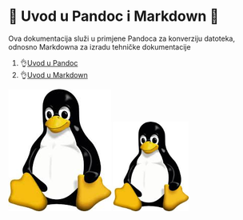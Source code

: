 # 🍕 Uvod u Pandoc i Markdown 🍕
Ova dokumentacija služi u primjene Pandoca za konverziju datoteka, odnosno Markdowna za izradu tehničke dokumentacije

1. 👌[Uvod u Pandoc](docs/02-pandoc-primjeri-konverzije.md)
2. 👌[Uvod u Markdown](docs/01-markdown-primjeri.md)

![Tux](images.jpeg)
<img src="images.jpeg" width="30%">
